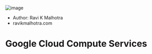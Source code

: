 ![image](https://github.com/user-attachments/assets/11c72803-3594-40b4-be92-24800eb25465)
- Author: Ravi K Malhotra
- ravikmalhotra.com                                           

# Google Cloud Compute Services



